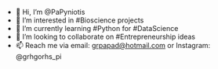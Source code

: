 - 👋 Hi, I’m @PaPyniotis
- 👀 I’m interested in #Bioscience projects
- 🌱 I’m currently learning #Python for #DataScience
- 💞️ I’m looking to collaborate on #Entrepreneurship ideas
- 📫 Reach me via email: grpapad@hotmail.com or Instagram: @grhgorhs_pi 

<!---
PaPyniotis/PaPyniotis is a ✨ special ✨ repository because its `README.md` (this file) appears on your GitHub profile.
You can click the Preview link to take a look at your changes.
--->
